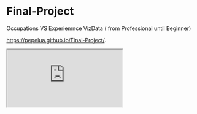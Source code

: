 # Final-Project
Occupations VS Experiemnce VizData ( from Professional until Beginner)

https://pepelua.github.io/Final-Project/.

<iframe src="https://docs.google.com/spreadsheets/d/1V8hG-21vbDm_fH8g6wINApe4CaTVLZJ5dWrlS0VvZIM/pubhtml?widget=true&amp;headers=false"></iframe>
